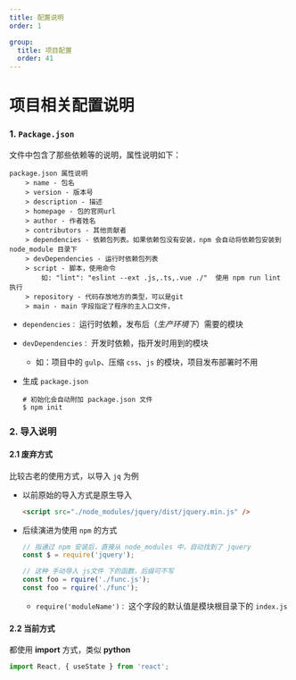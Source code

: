 ```yaml
---
title: 配置说明
order: 1

group:
  title: 项目配置
  order: 41
---
```


# 项目相关配置说明

### 1. `Package.json`

文件中包含了那些依赖等的说明，属性说明如下：

```shell
package.json 属性说明
    > name - 包名
    > version - 版本号
    > description - 描述
    > homepage - 包的官网url
    > author - 作者姓名
    > contributors - 其他贡献者
    > dependencies - 依赖包列表。如果依赖包没有安装，npm 会自动将依赖包安装到 node_module 目录下
    > devDependencies - 运行时依赖包列表
    > script - 脚本，使用命令
        如: "lint": "eslint --ext .js,.ts,.vue ./"  使用 npm run lint 执行
    > repository - 代码存放地方的类型，可以是git
    > main - main 字段指定了程序的主入口文件，
```

- `dependencies：` 运行时依赖，发布后（_生产环境下_）需要的模块

- `devDependencies：` 开发时依赖，指开发时用到的模块

  - 如：项目中的 `gulp`、压缩 `css`、`js` 的模块，项目发布部署时不用

- 生成 `package.json`

  ```shell
  # 初始化会自动附加 package.json 文件
  $ npm init
  ```

### 2. 导入说明

#### 2.1 废弃方式

比较古老的使用方式，以导入 `jq` 为例

- 以前原始的导入方式是原生导入

  ```html
  <script src="./node_modules/jquery/dist/jquery.min.js" />
  ```

- 后续演进为使用 `npm` 的方式

  ```js
  // 指通过 npm 安装后，直接从 node_modules 中，自动找到了 jquery
  const $ = require('jquery');

  // 这种 手动导入 js文件 下的函数，后缀可不写
  const foo = rquire('./func.js');
  const foo = rquire('./func');
  ```

  - `require('moduleName')：` 这个字段的默认值是模块根目录下的 `index.js`

#### 2.2 当前方式

都使用 **import** 方式，类似 **python**

```js
import React, { useState } from 'react';
```

